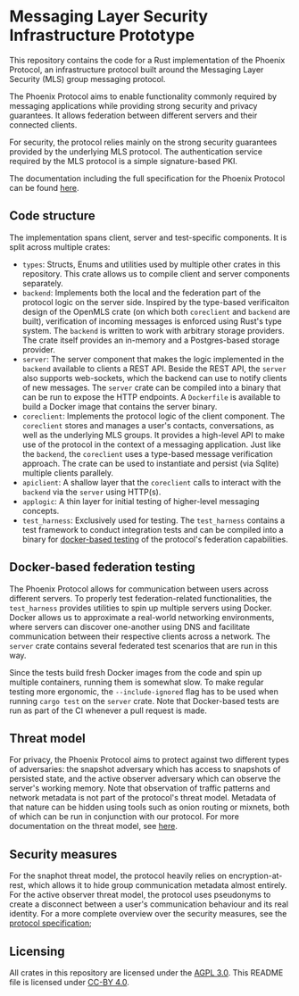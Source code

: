 <!--
SPDX-FileCopyrightText: 2024 Phoenix R&D GmbH <hello@phnx.im>

SPDX-License-Identifier: AGPL-3.0-or-later
-->

# Messaging Layer Security Infrastructure Prototype

This repository contains the code for a Rust implementation of the Phoenix
Protocol, an infrastructure protocol built around the Messaging Layer Security
(MLS) group messaging protocol.

The Phoenix Protocol aims to enable functionality commonly required by messaging
applications while providing strong security and privacy guarantees. It allows
federation between different servers and their connected clients.

For security, the protocol relies mainly on the strong security guarantees
provided by the underlying MLS protocol. The authentication service required by
the MLS protocol is a simple signature-based PKI.

The documentation including the full specification for the Phoenix Protocol can
be found [here](https://docs.phnx.im).

## Code structure

The implementation spans client, server and test-specific components. It is
split across multiple crates:

- `types`: Structs, Enums and utilities used by multiple other crates in this
  repository. This crate allows us to compile client and server components
  separately.
- `backend`: Implements both the local and the federation part of the protocol
  logic on the server side. Inspired by the type-based verificaiton design of
  the OpenMLS crate (on which both `coreclient` and `backend` are built),
  verification of incoming messages is enforced using Rust's type system. The
  `backend` is written to work with arbitrary storage providers. The crate
  itself provides an in-memory and a Postgres-based storage provider.
- `server`: The server component that makes the logic implemented in the
  `backend` available to clients a REST API. Beside the REST API, the `server`
  also supports web-sockets, which the backend can use to notify clients of new
  messages. The `server` crate can be compiled into a binary that can be run to
  expose the HTTP endpoints. A `Dockerfile` is available to build a Docker image
  that contains the server binary.
- `coreclient`: Implements the protocol logic of the client component. The
  `coreclient` stores and manages a user's contacts, conversations, as well as
  the underlying MLS groups. It provides a high-level API to make use of the
  protocol in the context of a messaging application. Just like the `backend`,
  the `coreclient` uses a type-based message verification approach. The crate
  can be used to instantiate and persist (via Sqlite) multiple clients
  parallely.
- `apiclient`: A shallow layer that the `coreclient` calls to interact with the
  `backend` via the `server` using HTTP(s).
- `applogic`: A thin layer for initial testing of higher-level messaging
  concepts.
- `test_harness`: Exclusively used for testing. The `test_harness` contains a
  test framework to conduct integration tests and can be compiled into a binary
  for [docker-based testing](#docker-based-federation-testing) of the protocol's
  federation capabilities.

## Docker-based federation testing

The Phoenix Protocol allows for communication between users across different
servers. To properly test federation-related functionalities, the `test_harness`
provides utilities to spin up multiple servers using Docker. Docker allows us to
approximate a real-world networking environments, where servers can discover
one-another using DNS and facilitate communication between their respective
clients across a network. The `server` crate contains several federated test
scenarios that are run in this way.

Since the tests build fresh Docker images from the code and spin up multiple
containers, running them is somewhat slow. To make regular testing more
ergonomic, the `--include-ignored` flag has to be used when running `cargo test`
on the `server` crate. Note that Docker-based tests are run as part of the CI
whenever a pull request is made.

## Threat model

For privacy, the Phoenix Protocol aims to protect against two different types of
adversaries: the snapshot adversary which has access to snapshots of persisted
state, and the active observer adversary which can observe the server's working
memory. Note that observation of traffic patterns and network metadata is not
part of the protocol's threat model. Metadata of that nature can be hidden using
tools such as onion routing or mixnets, both of which can be run in conjunction
with our protocol. For more documentation on the threat model, see
[here](https://docs.phnx.im/threat_model.html).

## Security measures

For the snaphot threat model, the protocol heavily relies on
encryption-at-rest, which allows it to hide group communication metadata almost
entirely. For the active observer threat model, the protocol uses pseudonyms to
create a disconnect between a user's communication behaviour and its real
identity. For a more complete overview over the security measures, see the
[protocol specification](https://docs.phnx.im/spec.html);

## Licensing

All crates in this repository are licensed under the [AGPL 3.0](https://www.gnu.org/licenses/agpl-3.0.html). This README file is licensed under [CC-BY 4.0](https://creativecommons.org/licenses/by/4.0/).
